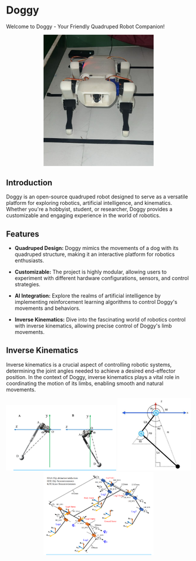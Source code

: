 # Doggy

Welcome to Doggy - Your Friendly Quadruped Robot Companion!
<div align="center">
  <img src="pics/4.jpg" width="300" />
</div>

## Introduction

Doggy is an open-source quadruped robot designed to serve as a versatile platform for exploring robotics, artificial intelligence, and kinematics. Whether you're a hobbyist, student, or researcher, Doggy provides a customizable and engaging experience in the world of robotics.

## Features

- **Quadruped Design:** Doggy mimics the movements of a dog with its quadruped structure, making it an interactive platform for robotics enthusiasts.

- **Customizable:** The project is highly modular, allowing users to experiment with different hardware configurations, sensors, and control strategies.

- **AI Integration:** Explore the realms of artificial intelligence by implementing reinforcement learning algorithms to control Doggy's movements and behaviors.

- **Inverse Kinematics:** Dive into the fascinating world of robotics control with inverse kinematics, allowing precise control of Doggy's limb movements.

## Inverse Kinematics

Inverse kinematics is a crucial aspect of controlling robotic systems, determining the joint angles needed to achieve a desired end-effector position. In the context of Doggy, inverse kinematics plays a vital role in coordinating the motion of its limbs, enabling smooth and natural movements.

<div align="center">
  <img src="pics/1.png" width="300" />
  <img src="pics/2.png" width="200" />
  <img src="pics/3.png" width="300" />
</div>
